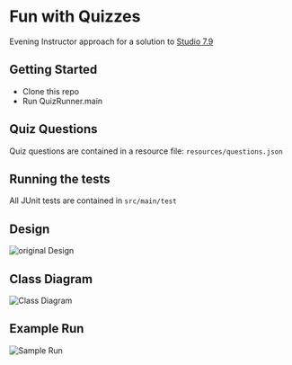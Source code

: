 # Fun with Quizzes

Evening Instructor approach for a solution to [Studio 7.9](https://education.launchcode.org/java-web-development/chapters/inheritance/studio.html) 

## Getting Started

* Clone this repo
* Run QuizRunner.main

## Quiz Questions

Quiz questions are contained in a resource file: `resources/questions.json`

## Running the tests

All JUnit tests are contained in `src/main/test`

## Design
![original Design](https://user-images.githubusercontent.com/3410399/69594239-a05adb80-0ff3-11ea-9b43-12f0909f3bb0.png)

## Class Diagram
![Class Diagram](https://raw.githubusercontent.com/shivanykshenoy/lc101-class6-exercises/master/QuizClassDiagram.png)

## Example Run
![Sample Run](https://j.gifs.com/K17QQn.gif)




